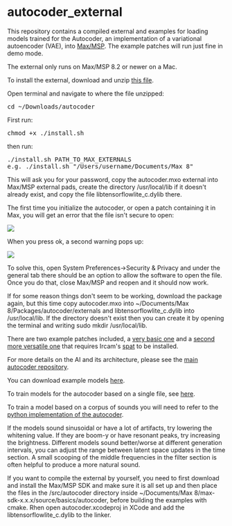 # autocoder_external

This repository contains a compiled external and examples for loading models trained for the Autocoder, an implementation of a variational autoencoder (VAE), into [Max/MSP](https://cycling74.com/). The example patches will run just fine in demo mode.

The external only runs on Max/MSP 8.2 or newer on a Mac.

To install the external, download and unzip [this file](https://github.com/franzson/autocoder_external/raw/main/external/autocoder.zip).

Open terminal and navigate to where the file unzipped:
<pre>cd ~/Downloads/autocoder</pre>

First run: 
<pre>chmod +x ./install.sh</pre>

then run:
<pre>./install.sh PATH_TO_MAX_EXTERNALS
e.g. ./install.sh "/Users/username/Documents/Max 8"</pre>

This will ask you for your password, copy the autocoder.mxo external into Max/MSP external pads, create the directory /usr/local/lib if it doesn't already exist, and copy the file libtensorflowlite_c.dylib there.

The first time you initialize the autocoder, or open a patch containing it in Max, you will get an error that the file isn't secure to open:

<img src="https://github.com/franzson/autocoder_external/raw/main/img/warning-1.jpg">

When you press ok, a second warning pops up:

<img src="https://github.com/franzson/autocoder_external/raw/main/img/warning-2.jpg">

To solve this, open System Preferences->Security & Privacy and under the general tab there should be an option to allow the software to open the file. Once you do that, close Max/MSP and reopen and it should now work.

If for some reason things don't seem to be working, download the package again, but this time copy autocoder.mxo into ~/Documents/Max 8/Packages/autocoder/externals and libtensorflowlite_c.dylib into /usr/local/lib. If the directory doesn't exist then you can create it by opening the terminal and writing 
sudo mkdir /usr/local/lib.

There are two example patches included, a [very basic one]() and a [second more versatile one]() that requires Ircam's [spat](https://forum.ircam.fr/projects/detail/spat/) to be installed.

For more details on the AI and its architecture, please see the [main autocoder repository](https://github.com/franzson/autocoder).

You can download example models [here](https://github.com/franzson/autocoder_models).

To train models for the autocoder based on a single file, see [here](https://github.com/franzson/autocoder_training).

To train a model based on a corpus of sounds you will need to refer to the [python implementation of the autocoder](https://github.com/franzson/autocoder).

If the models sound sinusoidal or have a lot of artifacts, try lowering the whitening value. If they are boom-y or have resonant peaks, try increasing the brightness. Different models sound better/worse at different generation intervals, you can adjust the range between latent space updates in the time section. A small scooping of the middle frequencies in the filter section is often helpful to produce a more natural sound.

If you want to compile the external by yourself, you need to first download and install the Max/MSP SDK and make sure it is all set up and then place the files in the /src/autocoder directory inside ~/Documents/Max 8/max-sdk-x.x.x/source/basics/autocoder, before building the examples with cmake. Rhen open autocoder.xcodeproj in XCode and add the libtensorflowlite_c.dylib to the linker.
